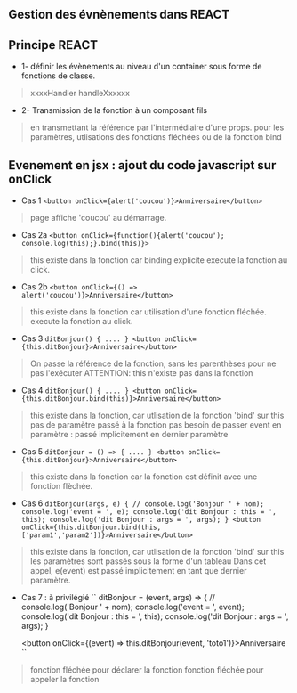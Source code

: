 ## Gestion des évnènements dans REACT

## Principe REACT
* 1- définir les évènements au niveau d'un container sous forme de fonctions de classe.
>  xxxxHandler
> handleXxxxxx
* 2- Transmission de la fonction à un composant fils 
> en transmettant la référence par l'intermédiaire d'une props.
> pour les paramètres, utlisations des fonctions fléchées ou de la fonction bind

## Evenement en jsx : ajout du code javascript sur onClick

* Cas 1
``
    <button onClick={alert('coucou')}>Anniversaire</button>
``
> page affiche 'coucou' au démarrage.


* Cas 2a
``
    <button onClick={function(){alert('coucou'); console.log(this);}.bind(this)}>
``
> this existe dans la fonction car binding explicite
> execute la fonction au click.

* Cas 2b
``
    <button onClick={() => alert('coucou')}>Anniversaire</button>
``
> this existe dans la fonction car utilisation d'une fonction fléchée.
> execute la fonction au click.

* Cas 3
``
    ditBonjour() {
        ....
    }
    <button onClick={this.ditBonjour}>Anniversaire</button>
``
> On passe la référence de la fonction, sans les parenthèses pour ne pas l'exécuter
> ATTENTION: this n'existe pas dans la fonction


* Cas 4
``
    ditBonjour() {
        ....
    }
    <button onClick={this.ditBonjour.bind(this)}>Anniversaire</button>
``
> this existe dans la fonction, car utlisation de la fonction 'bind' sur this
> pas de paramètre passé à la fonction
> pas besoin de passer event en paramètre : passé implicitement en dernier paramètre


* Cas 5
``
    ditBonjour = () => {
        ....
    }
    <button onClick={this.ditBonjour}>Anniversaire</button>
``
> this existe dans la fonction car la fonction est définit avec une fonction flèchée.

* Cas 6
``
    ditBonjour(args, e) {
        // console.log('Bonjour ' + nom);
        console.log('event = ', e);
        console.log('dit Bonjour : this = ', this);
        console.log('dit Bonjour : args = ', args);
    }
    <button onClick={this.ditBonjour.bind(this, ['param1','param2'])}>Anniversaire</button>
``
> this existe dans la fonction, car utlisation de la fonction 'bind' sur this
> les paramètres sont passés sous la forme d'un tableau
> Dans cet appel, e(event) est passé implicitement en tant que dernier paramètre.

* Cas 7 : à privilégié
``
    ditBonjour = (event, args) => {
        // console.log('Bonjour ' + nom);
        console.log('event = ', event);
        console.log('dit Bonjour : this = ', this);
        console.log('dit Bonjour : args = ', args);
    }

    <button onClick={(event) => this.ditBonjour(event, 'toto1')}>Anniversaire</button>
``
> fonction fléchée pour déclarer la fonction
> fonction fléchée pour appeler la fonction